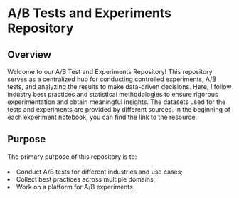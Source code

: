 <h1>A/B Tests and Experiments Repository</h1>

<h2> Overview </h2>
Welcome to our A/B Test and Experiments Repository! This repository serves as a centralized hub for conducting controlled experiments, A/B tests, and analyzing the results to make data-driven decisions. 
Here, I follow industry best practices and statistical methodologies to ensure rigorous experimentation and obtain meaningful insights.
The datasets used for the tests and experiments are provided by different sources. In the beginning of each experiment notebook, you can find the link to the resource.

<h2> Purpose </h2>
The primary purpose of this repository is to:
<br></br>
<li> Conduct A/B tests for different industries and use cases; </li>
<li> Collect best practices across multiple domains; </li>
<li> Work on a platform for A/B experiments. </li>
